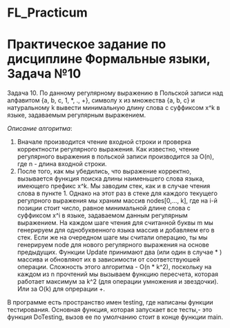# FL_Practicum
# Практическое задание по дисциплине Формальные языки, Задача №10

Задача 10. По данному регулярному выражению в Польской записи над алфавитом {a, b, c, 1, *, ., +}, символу x из множества {a, b, c} и натуральному k вывести минимальную длину слова с суффиксом x^k в языке, задаваемым регулярным выражением.

*Описание алгоритма*:
1. Вначале производится чтение входной строки и проверка корректности регулярного выражения. Как известно, чтение регулярного выражения в польской записи производится за O(n), где n - длина входной строки.
2. После того, как мы убедились, что выражение корректно, вызывается функция поиска длины наименьшего слова языка, имеющего префикс x^k.
Мы заводим стек, как и в случае чтения слова в пункте 1. Однако на этот раз в стеке для каждого текущего регулрного выражения мы храним массив nodes[0,..., k], где на i-й позиции стоит число, равное минимальной длине слова с суффиксом x^i в языке, задаваемом данным регулярным выражением. На каждом шаге чтения для считанной буквы m мы генерируем для однобуквенного языка массив и добавляем его в стек. Если же на очередном шаге мы считали операцию, ты мы генерируем node для нового регулярного выражения на основе предыдущих. Функции Update принимают два (или один в случае * ) массива и обновляют их в зависимости от соответствуюшей операции.
Сложность этого алгоритма - O(n * k^2), поскольку на каждом из n прочтений мы вызываем функцию пересчета, которая работает максимум за k^2 (для операции умножения и звездочки). Или за O(k) для опрерации +.

В программе есть пространство имен testing, где написаны функции тестирования. Основная функция, которая запускает все тесты,- это функция DoTesting, вызов ее по умолчанию стоит в конце функции main. 
